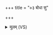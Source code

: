 +++
title = "०३ बोधा सु"

+++
<details><summary>मूलम् (VS)</summary>

बोधा॒ सु मे॑ मघव॒न्वाच॒मेमां याँ ते॒ वसि॑ष्ठो॒ अर्च॑ति॒ प्रश॑स्तिम्। इ॒मा ब्रह्म॑ सध॒मादे॑ जुषस्व ॥
</details>
